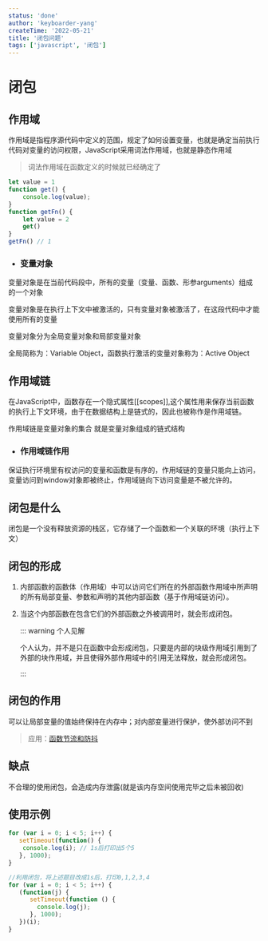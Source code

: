 ```yaml
---
status: 'done'
author: 'keyboarder-yang'
createTime: '2022-05-21'
title: '闭包问题'
tags: ['javascript', '闭包']
---
```


# 闭包

## 作用域

作用域是指程序源代码中定义的范围，规定了如何设置变量，也就是确定当前执行代码对变量的访问权限，JavaScript采用词法作用域，也就是静态作用域

> 词法作用域在函数定义的时候就已经确定了

```js
let value = 1
function get() {
    console.log(value);
}
function getFn() {
    let value = 2
    get()
}
getFn() // 1
```

+ ### 变量对象

变量对象是在当前代码段中，所有的变量（变量、函数、形参arguments）组成的一个对象

变量对象是在执行上下文中被激活的，只有变量对象被激活了，在这段代码中才能使用所有的变量

变量对象分为全局变量对象和局部变量对象

全局简称为：Variable Object，函数执行激活的变量对象称为：Active Object

## 作用域链

在JavaScript中，函数存在一个隐式属性[[scopes]],这个属性用来保存当前函数的执行上下文环境，由于在数据结构上是链式的，因此也被称作是作用域链。

作用域链是变量对象的集合 就是变量对象组成的链式结构

+ ### 作用域链作用

保证执行环境里有权访问的变量和函数是有序的，作用域链的变量只能向上访问，变量访问到window对象即被终止，作用域链向下访问变量是不被允许的。

## 闭包是什么

闭包是一个没有释放资源的栈区，它存储了一个函数和一个关联的环境（执行上下文）

## 闭包的形成

1. 内部函数的函数体（作用域）中可以访问它们所在的外部函数作用域中所声明的所有局部变量、参数和声明的其他内部函数（基于作用域链访问）。

2. 当这个内部函数在包含它们的外部函数之外被调用时，就会形成闭包。

   ::: warning 个人见解

   个人认为，并不是只在函数中会形成闭包，只要是内部的块级作用域引用到了外部的块作用域，并且使得外部作用域中的引用无法释放，就会形成闭包。

   :::

## 闭包的作用
可以让局部变量的值始终保持在内存中；对内部变量进行保护，使外部访问不到
> 应用：[函数节流和防抖](./DebounceThrottling.md)
## 缺点
不合理的使用闭包，会造成内存泄露(就是该内存空间使用完毕之后未被回收)

## 使用示例
```javascript
for (var i = 0; i < 5; i++) {
   setTimeout(function() {
    console.log(i); // 1s后打印出5个5
   }, 1000);
}

//利用闭包，将上述题目改成1s后，打印0,1,2,3,4
for (var i = 0; i < 5; i++) {
   (function(j) {
      setTimeout(function () {
        console.log(j);
      }, 1000);
   })(i);
}
```

